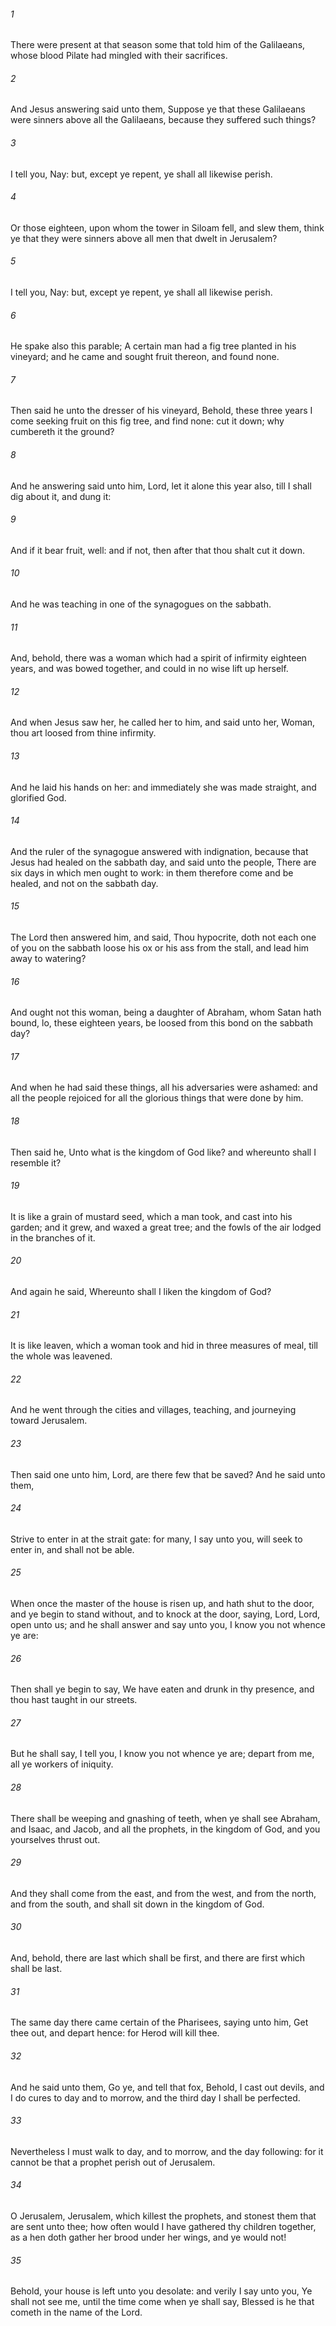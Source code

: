 ###### 1
There were present at that season some that told him of the Galilaeans, whose blood Pilate had mingled with their sacrifices.

###### 2
And Jesus answering said unto them, Suppose ye that these Galilaeans were sinners above all the Galilaeans, because they suffered such things?

###### 3
I tell you, Nay: but, except ye repent, ye shall all likewise perish.

###### 4
Or those eighteen, upon whom the tower in Siloam fell, and slew them, think ye that they were sinners above all men that dwelt in Jerusalem?

###### 5
I tell you, Nay: but, except ye repent, ye shall all likewise perish.

###### 6
He spake also this parable; A certain man had a fig tree planted in his vineyard; and he came and sought fruit thereon, and found none.

###### 7
Then said he unto the dresser of his vineyard, Behold, these three years I come seeking fruit on this fig tree, and find none: cut it down; why cumbereth it the ground?

###### 8
And he answering said unto him, Lord, let it alone this year also, till I shall dig about it, and dung it:

###### 9
And if it bear fruit, well: and if not, then after that thou shalt cut it down.

###### 10
And he was teaching in one of the synagogues on the sabbath.

###### 11
And, behold, there was a woman which had a spirit of infirmity eighteen years, and was bowed together, and could in no wise lift up herself.

###### 12
And when Jesus saw her, he called her to him, and said unto her, Woman, thou art loosed from thine infirmity.

###### 13
And he laid his hands on her: and immediately she was made straight, and glorified God.

###### 14
And the ruler of the synagogue answered with indignation, because that Jesus had healed on the sabbath day, and said unto the people, There are six days in which men ought to work: in them therefore come and be healed, and not on the sabbath day.

###### 15
The Lord then answered him, and said, Thou hypocrite, doth not each one of you on the sabbath loose his ox or his ass from the stall, and lead him away to watering?

###### 16
And ought not this woman, being a daughter of Abraham, whom Satan hath bound, lo, these eighteen years, be loosed from this bond on the sabbath day?

###### 17
And when he had said these things, all his adversaries were ashamed: and all the people rejoiced for all the glorious things that were done by him.

###### 18
Then said he, Unto what is the kingdom of God like? and whereunto shall I resemble it?

###### 19
It is like a grain of mustard seed, which a man took, and cast into his garden; and it grew, and waxed a great tree; and the fowls of the air lodged in the branches of it.

###### 20
And again he said, Whereunto shall I liken the kingdom of God?

###### 21
It is like leaven, which a woman took and hid in three measures of meal, till the whole was leavened.

###### 22
And he went through the cities and villages, teaching, and journeying toward Jerusalem.

###### 23
Then said one unto him, Lord, are there few that be saved? And he said unto them,

###### 24
Strive to enter in at the strait gate: for many, I say unto you, will seek to enter in, and shall not be able.

###### 25
When once the master of the house is risen up, and hath shut to the door, and ye begin to stand without, and to knock at the door, saying, Lord, Lord, open unto us; and he shall answer and say unto you, I know you not whence ye are:

###### 26
Then shall ye begin to say, We have eaten and drunk in thy presence, and thou hast taught in our streets.

###### 27
But he shall say, I tell you, I know you not whence ye are; depart from me, all ye workers of iniquity.

###### 28
There shall be weeping and gnashing of teeth, when ye shall see Abraham, and Isaac, and Jacob, and all the prophets, in the kingdom of God, and you yourselves thrust out.

###### 29
And they shall come from the east, and from the west, and from the north, and from the south, and shall sit down in the kingdom of God.

###### 30
And, behold, there are last which shall be first, and there are first which shall be last.

###### 31
The same day there came certain of the Pharisees, saying unto him, Get thee out, and depart hence: for Herod will kill thee.

###### 32
And he said unto them, Go ye, and tell that fox, Behold, I cast out devils, and I do cures to day and to morrow, and the third day I shall be perfected.

###### 33
Nevertheless I must walk to day, and to morrow, and the day following: for it cannot be that a prophet perish out of Jerusalem.

###### 34
O Jerusalem, Jerusalem, which killest the prophets, and stonest them that are sent unto thee; how often would I have gathered thy children together, as a hen doth gather her brood under her wings, and ye would not!

###### 35
Behold, your house is left unto you desolate: and verily I say unto you, Ye shall not see me, until the time come when ye shall say, Blessed is he that cometh in the name of the Lord.

